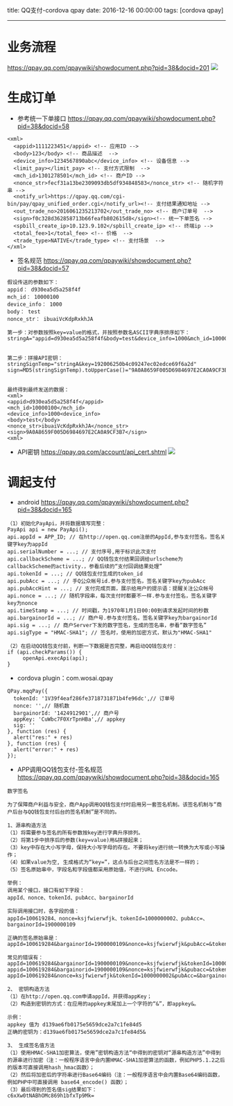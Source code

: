 title: QQ支付-cordova qpay
date: 2016-12-16 00:00:00
tags: [cordova qpay]


---
# 业务流程
https://qpay.qq.com/qpaywiki/showdocument.php?pid=38&docid=201
![](http://p.qpic.cn/qpaywikipic/0/qpaywikipic_582045e17a9263438/0)



# 生成订单
- 参考统一下单接口
https://qpay.qq.com/qpaywiki/showdocument.php?pid=38&docid=58
```
<xml>
  <appid>1111223451</appid> <!-- 应用ID -->
  <body>123</body> <!-- 商品描述  -->
  <device_info>1234567890abc</device_info> <!-- 设备信息 -->
  <limit_pay></limit_pay> <!-- 支付方式限制  -->
  <mch_id>1301278501</mch_id> <!-- 商户ID -->
  <nonce_str>fecf31a13be2309093db5df934848583</nonce_str> <!-- 随机字符串 -->
  <notify_url>https://qpay.qq.com/cgi-bin/pay/qpay_unified_order.cgi</notify_url><!-- 支付结果通知地址 -->
  <out_trade_no>2016061235213702</out_trade_no> <!-- 商户订单号  -->
  <sign>f0c328d362858713b66feafb802615d8</sign><!-- 统一下单签名 -->
  <spbill_create_ip>10.123.9.102</spbill_create_ip> <!-- 终端ip -->
  <total_fee>1</total_fee> <!-- 价格  -->
  <trade_type>NATIVE</trade_type> <!-- 支付场景  -->
</xml>
```


- 签名规范
https://qpay.qq.com/qpaywiki/showdocument.php?pid=38&docid=57

```
假设传送的参数如下： 
appid： d930ea5d5a258f4f 
mch_id： 10000100 
device_info： 1000 
body： test 
nonce_str： ibuaiVcKdpRxkhJA 
 
第一步：对参数按照key=value的格式，并按照参数名ASCII字典序排序如下： 
stringA="appid=d930ea5d5a258f4f&body=test&device_info=1000&mch_id=10000100&nonce_str=ibuaiVcKdpRxkhJA"; 


第二步：拼接API密钥： 
stringSignTemp="stringA&key=192006250b4c09247ec02edce69f6a2d" 
sign=MD5(stringSignTemp).toUpperCase()="9A0A8659F005D6984697E2CA0A9CF3B7" 


最终得到最终发送的数据： 
<xml> 
<appid>d930ea5d5a258f4f</appid> 
<mch_id>10000100</mch_id> 
<device_info>1000<device_info> 
<body>test</body> 
<nonce_str>ibuaiVcKdpRxkhJA</nonce_str>
<sign>9A0A8659F005D6984697E2CA0A9CF3B7</sign> 
<xml> 
```


- API密钥
https://qpay.qq.com/account/api_cert.shtml
![]( http://7xnbs3.com1.z0.glb.clouddn.com/16-12-23/82075208-file_1482463058867_b57.png)



# 调起支付
- android
https://qpay.qq.com/qpaywiki/showdocument.php?pid=38&docid=165

```
（1）初始化PayApi，并将数据填写完整：
PayApi api = new PayApi();
api.appId = APP_ID; // 在http://open.qq.com注册的AppId,参与支付签名，签名关键字key为appId       
api.serialNumber = ...; // 支付序号,用于标识此次支付
api.callbackScheme = ...; // QQ钱包支付结果回调给urlscheme为callbackScheme的activity.，参看后续的“支付回调结果处理” 
api.tokenId = ...; // QQ钱包支付生成的token_id
api.pubAcc = ...; // 手Q公众帐号id.参与支付签名，签名关键字key为pubAcc
api.pubAccHint = ...; // 支付完成页面，展示给用户的提示语：提醒关注公众帐号
api.nonce = ...; // 随机字段串，每次支付时都要不一样.参与支付签名，签名关键字key为nonce
api.timeStamp = ...; // 时间戳，为1970年1月1日00:00到请求发起时间的秒数
api.bargainorId = ...; // 商户号.参与支付签名，签名关键字key为bargainorId
api.sig = ...; // 商户Server下发的数字签名，生成的签名串，参看“数字签名”
api.sigType = "HMAC-SHA1"; // 签名时，使用的加密方式，默认为"HMAC-SHA1"
 
（2）在启动QQ钱包支付前，判断一下数据是否完整，再启动QQ钱包支付：
if (api.checkParams()) {
     openApi.execApi(api);
} 
```


- cordova plugin：com.wosai.qpay
```
QPay.mqqPay({
  tokenId: '1V39f4eaf286fe3718731871b4fe96dc',// 订单号
  nonce: '',// 随机数
  bargainorId: '1424912901',// 商户号
  appKey: 'CuWbc7F0XrTpnHBa',// appkey
  sig: ''
}, function (res) {
  alert("res:" + res)
}, function (res) {
  alert("error:" + res)
});
```


- APP调用QQ钱包支付-签名规范
https://qpay.qq.com/qpaywiki/showdocument.php?pid=38&docid=165

```
数字签名
 
为了保障商户利益与安全，商户App调用QQ钱包支付时启用另一套签名机制。该签名机制与“商户后台与QQ钱包支付后台的签名机制”是不同的。
 
1、源串构造方法
（1）将需要参与签名的所有参数按key进行字典升序排列。
（2）将第1步中排序后的参数(key=value)用&拼接起来；
（3）key中存在大小写字母，保持大小写字母的存在。不要将key进行统一转换为大写或小写操作；
（4）如果value为空, 生成格式为“key=”，这点与后台之间签名方法是不一样的；
（5）签名原始串中，字段名和字段值都采用原始值，不进行URL Encode。
 
举例：
调用某个接口，接口有如下字段：
appId、nonce、tokenId、pubAcc、bargainorId
 
实际调用接口时，各字段的值：
appId=100619284、nonce=ksjfwierwfjk、tokenId=1000000002、pubAcc=、bargainorId=1900000109
 
正确的签名原始串是：
appId=100619284&bargainorId=1900000109&nonce=ksjfwierwfjk&pubAcc=&tokenId=1000000002
 
常见的错误有：
appId=100619284&bargainorId=1900000109&nonce=ksjfwierwfjk&tokenId=1000000002
appid=100619284&bargainorid=1900000109&nonce=ksjfwierwfjk&pubacc=&tokenid=1000000002
appId=100619284&nonce=ksjfwierwfjk&tokenId=1000000002&pubAcc=&bargainorId=1900000109
 
2、 密钥构造方法
（1）在http://open.qq.com申请appId，并获得appKey；
（2）构造到密钥的方式：在应用的appkey末尾加上一个字符的“&”，即appkey&。
 
示例：
appkey 值为 d139ae6fb0175e5659dce2a7c1fe84d5
正确的密钥为：d139ae6fb0175e5659dce2a7c1fe84d5&
 
3、 生成签名值方法
（1）使用HMAC-SHA1加密算法，使用”密钥构造方法“中得到的密钥对“源串构造方法”中得到的源串进行加密（注：一般程序语言中会内置HMAC-SHA1加密算法的函数，例如PHP5.1.2之后的版本可直接调用hash_hmac函数）；
（2）然后将加密后的字符串进行Base64编码（注：一般程序语言中会内置Base64编码函数，例如PHP中可直接调用 base64_encode() 函数）；
（3）最后得到的签名值sig结果如下：
c6xXw0tNABhOMc869h1bfxTp9Mk= 
```